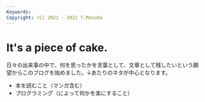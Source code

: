 ```yaml
---
Keywords:
Copyright: (C) 2021 - 2022 T.Masuda
---
```


# It's a piece of cake.


日々の出来事の中で、何を思ったかを言葉として、文章として残したいという願望からこのブログを始めました。↓あたりのネタが中心となります。


* 本を読むこと（マンガ含む）
* プログラミング（によって何かを楽にすること）
